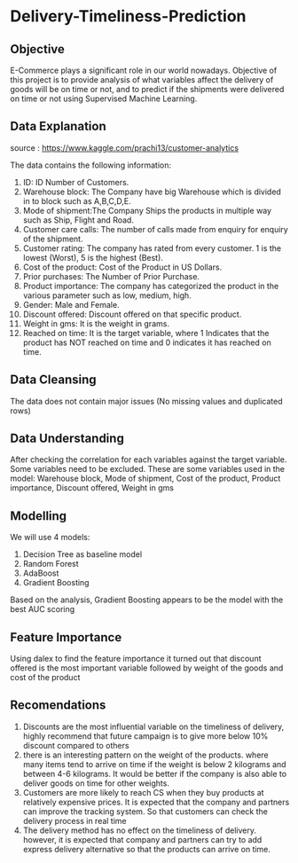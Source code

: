 # Delivery-Timeliness-Prediction

## Objective 
E-Commerce plays a significant role in our world nowadays. Objective of this project is to provide analysis of what variables affect the delivery of goods will be on time or not, and to predict if the shipments were delivered on time or not using Supervised Machine Learning.

## Data Explanation 
source : https://www.kaggle.com/prachi13/customer-analytics

The data contains the following information:
1. ID: ID Number of Customers.
2. Warehouse block: The Company have big Warehouse which is divided in to block such as A,B,C,D,E.
3. Mode of shipment:The Company Ships the products in multiple way such as Ship, Flight and Road.
4. Customer care calls: The number of calls made from enquiry for enquiry of the shipment.
5. Customer rating: The company has rated from every customer. 1 is the lowest (Worst), 5 is the highest (Best).
6. Cost of the product: Cost of the Product in US Dollars.
7. Prior purchases: The Number of Prior Purchase.
8. Product importance: The company has categorized the product in the various parameter such as low, medium, high.
9. Gender: Male and Female.
10. Discount offered: Discount offered on that specific product.
11. Weight in gms: It is the weight in grams.
12. Reached on time: It is the target variable, where 1 Indicates that the product has NOT reached on time and 0 indicates it has reached on time.

## Data Cleansing
The data does not contain major issues (No missing values and duplicated rows)

## Data Understanding
After checking the correlation for each variables against the target variable. Some variables need to be excluded. These are some variables used in the model: Warehouse block, Mode of shipment, Cost of the product, Product importance, Discount offered, Weight in gms

## Modelling
We will use 4 models:
1. Decision Tree as baseline model
2. Random Forest
3. AdaBoost
4. Gradient Boosting

Based on the analysis, Gradient Boosting appears to be the model with the best AUC scoring

## Feature Importance 
Using dalex to find the feature importance it turned out that discount offered is the most important variable followed by weight of the goods and cost of the product

## Recomendations 
1. Discounts are the most influential variable on the timeliness of delivery, highly recommend that future campaign is to give more below 10% discount compared to others
2. there is an interesting pattern on the weight of the products. where many items tend to arrive on time if the weight is below 2 kilograms and between 4-6 kilograms. It would be better if the company is also able to deliver goods on time for other weights.
3. Customers are more likely to reach CS when they buy products at relatively expensive prices. It is expected that the company and partners can improve the tracking system. So that customers can check the delivery process in real time
4. The delivery method has no effect on the timeliness of delivery. however, it is expected that company and partners can try to add express delivery alternative so that the products can arrive on time.
